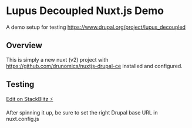 # Lupus Decoupled Nuxt.js Demo

A demo setup for testing https://www.drupal.org/project/lupus_decoupled

## Overview

This is simply a new nuxt (v2) project with https://github.com/drunomics/nuxtjs-drupal-ce installed and configured.

## Testing

[Edit on StackBlitz ⚡️](https://stackblitz.com/edit/nuxt-starter-wuxxcy?file=README.md)

After spinning it up, be sure to set the right Drupal base URL in nuxt.config.js
